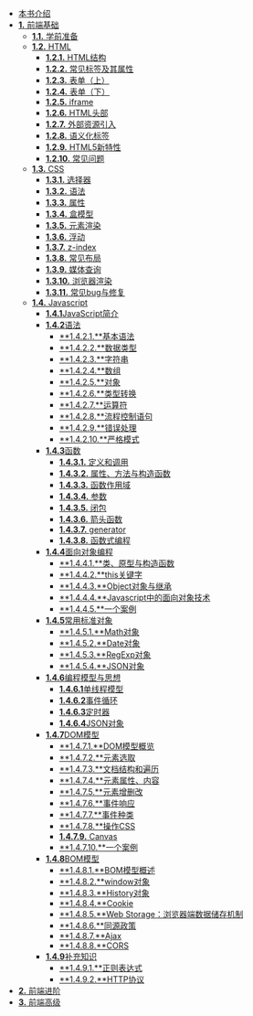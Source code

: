 *   [本书介绍](./index.md)
*   [**1.** 前端基础](./前端基础/index.md)
    *  [**1.1.** 学前准备](./前端基础/学前准备/index.md)
    *  [**1.2.** HTML](./前端基础/HTML/index.md)
        *   [**1.2.1.** HTML结构](./前端基础/HTML/HTML结构.md)
        *   [**1.2.2.** 常见标签及其属性](./前端基础/HTML/标签及属性.md)
        *   [**1.2.3.** 表单（上）](./前端基础/HTML/表单一.md)
        *   [**1.2.4.** 表单（下）](./前端基础/HTML/表单二.md)
        *   [**1.2.5.** iframe](./前端基础/HTML/iframe.md)
        *   [**1.2.6.** HTML头部](./前端基础/HTML/HTML头部.md)
        *   [**1.2.7.** 外部资源引入](./前端基础/HTML/外部资源.md)
        *   [**1.2.8.** 语义化标签](./前端基础/HTML/语义化标签.md)
        *   [**1.2.9.** HTML5新特性](./前端基础/HTML/HTML5新特性.md)
        *   [**1.2.10.** 常见问题](./前端基础/HTML/常见问题总结.md)
    *   [**1.3.** CSS](./前端基础/CSS/index.md)
        *   [**1.3.1.** 选择器](./前端基础/CSS/CSS选择器.md)
        *   [**1.3.2.** 语法](./前端基础/CSS/语法.md)
        *   [**1.3.3.** 属性](./前端基础/CSS/常用属性.md)
        *   [**1.3.4.** 盒模型](./前端基础/CSS/盒模型.md)
        *   [**1.3.5.** 元素渲染](./前端基础/CSS/元素渲染.md)  
        *   [**1.3.6.** 浮动](./前端基础/CSS/浮动.md)
        *   [**1.3.7.** z-index](./前端基础/CSS/z-index.md)
        *   [**1.3.8.** 常见布局](./前端基础/CSS/布局.md)
        *   [**1.3.9.** 媒体查询](./前端基础/CSS/媒体.md)
        *   [**1.3.10.** 浏览器渲染](./前端基础/CSS/媒体.md)
        *   [**1.3.11.** 常见bug与修复](./前端基础/CSS/条件注释和CSShack.md)
    *   [**1.4.** Javascript](./前端基础/Javascript/index.md)
        * [**1.4.1**JavaScript简介]()
        * [**1.4.2**语法]()
            * [**1.4.2.1.**基本语法]()
            * [**1.4.2.2.**数据类型]()
            * [**1.4.2.3.**字符串]()
            * [**1.4.2.4.**数组]()
            * [**1.4.2.5.**对象]()
            * [**1.4.2.6.**类型转换]()
            * [**1.4.2.7.**运算符]()
            * [**1.4.2.8.**流程控制语句]()
            * [**1.4.2.9.**错误处理]()
            * [**1.4.2.10.**严格模式]()            
        * [**1.4.3**函数]()
            * [**1.4.3.1.** 定义和调用]()
            * [**1.4.3.2.** 属性、方法与构造函数]()
            * [**1.4.3.3.** 函数作用域]()
            * [**1.4.3.4.** 参数]()
            * [**1.4.3.5.** 闭包]()
            * [**1.4.3.6.** 箭头函数]()
            * [**1.4.3.7.** generator]()            
            * [**1.4.3.8.** 函数式编程]()
        * [**1.4.4**面向对象编程]()
            * [**1.4.4.1.**类、原型与构造函数]()
            * [**1.4.4.2.**this关键字]()
            * [**1.4.4.3.**Object对象与继承]()
            * [**1.4.4.4.**Javascript中的面向对象技术]()
            * [**1.4.4.5.**一个案例]()
        * [**1.4.5**常用标准对象]()
            * [**1.4.5.1.**Math对象]()
            * [**1.4.5.2.**Date对象]()            
            * [**1.4.5.3.**RegExp对象]()
            * [**1.4.5.4.**JSON对象]()
        * [**1.4.6**编程模型与思想]()
            * [**1.4.6.1**单线程模型]()
            * [**1.4.6.2**事件循环]()
            * [**1.4.6.3**定时器]()
            * [**1.4.6.4**JSON对象]()
        * [**1.4.7**DOM模型]()
            * [**1.4.7.1.**DOM模型概览]()
            * [**1.4.7.2.**元素选取]()
            * [**1.4.7.3.**文档结构和遍历]()
            * [**1.4.7.4.**元素属性、内容]()
            * [**1.4.7.5.**元素增删改]()
            * [**1.4.7.6.**事件响应]()
            * [**1.4.7.7.**事件种类]()
            * [**1.4.7.8.**操作CSS]() 
            * [**1.4.7.9.** Canvas]()        
            * [**1.4.7.10.**一个案例]()         
        * [**1.4.8**BOM模型]()
            * [**1.4.8.1.**BOM模型概述]()   
            * [**1.4.8.2.**window对象]()         
            * [**1.4.8.3.**History对象]() 
            * [**1.4.8.4.**Cookie]()         
            * [**1.4.8.5.**Web Storage：浏览器端数据储存机制]() 
            * [**1.4.8.6.**同源政策]()      
            * [**1.4.8.7.**Ajax]()         
            * [**1.4.8.8.**CORS]() 
        * [**1.4.9**补充知识]()
            * [**1.4.9.1.**正则表达式]()
            * [**1.4.9.2.**HTTP协议]()       
*   [**2.** 前端进阶](./前端高级/index.md)
*   [**3.** 前端高级](./前端高级/index.md)
